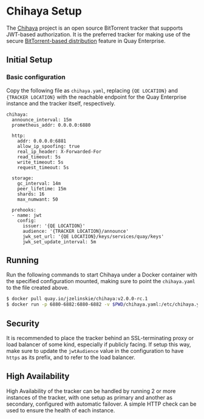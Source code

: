 # Chihaya Setup

The <a href="https://github.com/chihaya/chihaya">Chihaya</a> project is an open source BitTorrent tracker that supports JWT-based authorization. It is the preferred tracker for making use of the secure [BitTorrent-based distribution](bittorrent.md) feature in Quay Enterprise.

## Initial Setup

### Basic configuration

Copy the following file as `chihaya.yaml`, replacing `{QE LOCATION}` and `{TRACKER LOCATION}` with
the reachable endpoint for the Quay Enterprise instance and the tracker itself, respectively.

```
chihaya:
  announce_interval: 15m
  prometheus_addr: 0.0.0.0:6880

  http:
    addr: 0.0.0.0:6881
    allow_ip_spoofing: true
    real_ip_header: X-Forwarded-For
    read_timeout: 5s
    write_timeout: 5s
    request_timeout: 5s

  storage:
    gc_interval: 14m
    peer_lifetime: 15m
    shards: 16
    max_numwant: 50

  prehooks:
  - name: jwt
    config:
      issuer: '{QE LOCATION}'
      audience: '{TRACKER LOCATION}/announce'
      jwk_set_url: '{QE LOCATION}/keys/services/quay/keys'
      jwk_set_update_interval: 5m
```


## Running

Run the following commands to start Chihaya under a Docker container with the specified configuration mounted, making sure to point the `chihaya.yaml` to the file created above.

```sh
$ docker pull quay.io/jzelinskie/chihaya:v2.0.0-rc.1
$ docker run -p 6880-6882:6880-6882 -v $PWD/chihaya.yaml:/etc/chihaya.yaml:ro quay.io/jzelinskie/chihaya:v2.0.0-rc.1
```

## Security

It is recommended to place the tracker behind an SSL-terminating proxy or load balancer of some kind, especially if publicly facing. If setup this way, make sure to update the `jwtAudience` value in the configuration to have `https` as its prefix, and to refer to the load balancer.

## High Availability

High Availability of the tracker can be handled by running 2 or more instances of the tracker, with one setup as primary and another as secondary, configured with automatic failover. A simple HTTP check can be used to ensure the health of each instance.
